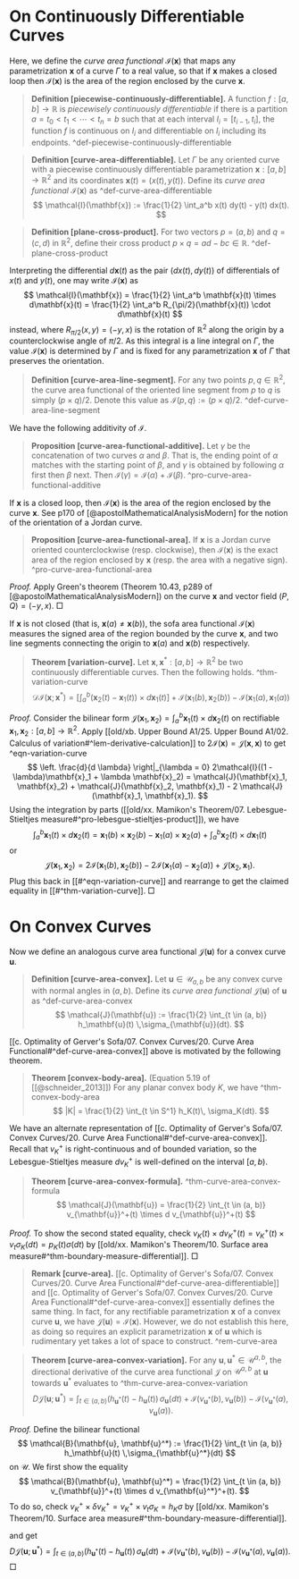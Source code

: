 # On Continuously Differentiable Curves

Here, we define the _curve area functional_ $\mathcal{I}(\mathbf{x})$ that maps any parametrization $\mathbf{x}$ of a curve $\Gamma$ to a real value, so that if $\mathbf{x}$ makes a closed loop then $\mathcal{I}(\mathbf{x})$ is the area of the region enclosed by the curve $\mathbf{x}$.

> __Definition [piecewise-continuously-differentiable].__ A function $f : [a, b] \to \mathbb{R}$ is _piecewisely continuously differentiable_ if there is a partition $a = t_0 < t_1 < \cdots < t_n = b$ such that at each interval $I_i = [t_{i-1}, t_i]$, the function $f$ is continuous on $I_i$ and differentiable on $I_i$ including its endpoints. ^def-piecewise-continuously-differentiable

> __Definition [curve-area-differentiable].__ Let $\Gamma$ be any oriented curve with a piecewise continuously differentiable parametrization $\mathbf{x} : [a, b] \to \mathbb{R}^2$ and its coordinates $\mathbf{x}(t) = (x(t), y(t))$. Define its _curve area functional_ $\mathcal{I}(\mathbf{x})$ as ^def-curve-area-differentiable
$$
\mathcal{I}(\mathbf{x}) := \frac{1}{2} \int_a^b x(t) dy(t) - y(t) dx(t).
$$

> __Definition [plane-cross-product].__ For two vectors $p = (a, b)$ and $q = (c, d)$ in $\mathbb{R}^2$, define their cross product $p \times q = ad - b c \in \mathbb{R}$. ^def-plane-cross-product

Interpreting the differential $d \mathbf{x}(t)$ as the pair $(d x(t), dy(t))$ of differentials of $x(t)$ and $y(t)$, one may write $\mathcal{I}(\mathbf{x})$ as
$$
\mathcal{I}(\mathbf{x}) = \frac{1}{2} \int_a^b \mathbf{x}(t) \times d\mathbf{x}(t) =  \frac{1}{2} \int_a^b R_{\pi/2}(\mathbf{x}(t)) \cdot d\mathbf{x}(t)
$$
instead, where $R_{\pi/2}(x, y) = (-y, x)$ is the rotation of $\mathbb{R}^2$ along the origin by a counterclockwise angle of $\pi/2$. As this integral is a line integral on $\Gamma$, the value $\mathcal{I}(\mathbf{x})$ is determined by $\Gamma$ and is fixed for any parametrization $\mathbf{x}$ of $\Gamma$ that preserves the orientation.

> __Definition [curve-area-line-segment].__ For any two points $p, q \in \mathbb{R}^2$, the curve area functional of the oriented line segment from $p$ to $q$ is simply $(p \times q) / 2$. Denote this value as $\mathcal{I}(p, q) := (p \times q) / 2$. ^def-curve-area-line-segment

We have the following additivity of $\mathcal{I}$.

> __Proposition [curve-area-functional-additive].__ Let $\gamma$ be the concatenation of two curves $\alpha$ and $\beta$. That is, the ending point of $\alpha$ matches with the starting point of $\beta$, and $\gamma$ is obtained by following $\alpha$ first then $\beta$ next. Then $\mathcal{I}(\gamma) = \mathcal{I}(\alpha) + \mathcal{I}(\beta)$. ^pro-curve-area-functional-additive

If $\mathbf{x}$ is a closed loop, then $\mathcal{I}(\mathbf{x})$ is the area of the region enclosed by the curve $\mathbf{x}$. See p170 of [@apostolMathematicalAnalysisModern] for the notion of the orientation of a Jordan curve.

> __Proposition [curve-area-functional-area].__ If $\mathbf{x}$ is a Jordan curve oriented counterclockwise (resp. clockwise), then $\mathcal{I}(\mathbf{x})$ is the exact area of the region enclosed by $\mathbf{x}$ (resp. the area with a negative sign). ^pro-curve-area-functional-area

_Proof._ Apply Green's theorem (Theorem 10.43, p289 of [@apostolMathematicalAnalysisModern]) on the curve $\mathbf{x}$ and vector field $(P, Q) = (-y, x)$. □

If $\mathbf{x}$ is not closed (that is, $\mathbf{x}(a) \neq \mathbf{x}(b)$), the sofa area functional $\mathcal{I}(\mathbf{x})$ measures the signed area of the region bounded by the curve $\mathbf{x}$, and two line segments connecting the origin to $\mathbf{x}(a)$ and $\mathbf{x}(b)$ respectively.

> __Theorem [variation-curve].__ Let $\mathbf{x}, \mathbf{x}^* : [a, b]\to\mathbb{R}^2$ be two continuously differentiable curves. Then the following holds. ^thm-variation-curve
$$
\mathcal{D} \mathcal{I}(\mathbf{x} ; \mathbf{x}^*) = \left[ \int_a^b (\mathbf{x}_2(t) - \mathbf{x}_1(t))  \times d\mathbf{x}_1 (t) \right] +  \mathcal{I}(\mathbf{x}_1(b), \mathbf{x}_2(b)) - \mathcal{I}(\mathbf{x}_1(a), \mathbf{x}_1(a))
$$

_Proof._ Consider the bilinear form $\mathcal{J}(\mathbf{x}_1, \mathbf{x}_2) = \int_a ^b \mathbf{x}_1(t) \times d \mathbf{x}_2(t)$ on rectifiable $\mathbf{x}_1, \mathbf{x}_2 : [a, b] \to \mathbb{R}^2$. Apply [[old/xb. Upper Bound A1/25. Upper Bound A1/02. Calculus of variation#^lem-derivative-calculation]] to $2\mathcal{I}(\mathbf{x}) = \mathcal{J}(\mathbf{x}, \mathbf{x})$ to get ^eqn-variation-curve
$$
\left. \frac{d}{d \lambda} \right|_{\lambda = 0} 2\mathcal{I}((1 - \lambda)\mathbf{x}_1 + \lambda \mathbf{x}_2) = \mathcal{J}(\mathbf{x}_1, \mathbf{x}_2) + \mathcal{J}(\mathbf{x}_2, \mathbf{x}_1) - 2 \mathcal{J}(\mathbf{x}_1, \mathbf{x}_1).
$$
Using the integration by parts ([[old/xx. Mamikon's Theorem/07. Lebesgue-Stieltjes measure#^pro-lebesgue-stieltjes-product]]), we have
$$
\int_a^b \mathbf{x}_1(t) \times d \mathbf{x}_2(t) = \mathbf{x}_1 (b) \times \mathbf{x}_2(b) - \mathbf{x}_1(a) \times \mathbf{x}_2(a) + \int_a^b \mathbf{x}_2(t) \times d\mathbf{x}_1 (t)
$$
or
$$
\mathcal{J}(\mathbf{x}_1, \mathbf{x}_2) = 2\mathcal{I}(\mathbf{x}_1(b), \mathbf{x}_2(b)) - 2\mathcal{I}(\mathbf{x}_1(a) - \mathbf{x}_2(a)) + \mathcal{J}(\mathbf{x}_2, \mathbf{x}_1).
$$
Plug this back in [[#^eqn-variation-curve]] and rearrange to get the claimed equality in [[#^thm-variation-curve]]. □

# On Convex Curves

Now we define an analogous curve area functional $\mathcal{J}(\mathbf{u})$ for a convex curve $\mathbf{u}$.

> __Definition [curve-area-convex].__ Let $\mathbf{u} \in \mathcal{U}_{a, b}$ be any convex curve with normal angles in $(a, b)$. Define its _curve area functional_ $\mathcal{J}(\mathbf{u})$ of $\mathbf{u}$ as ^def-curve-area-convex
$$
\mathcal{J}(\mathbf{u}) := \frac{1}{2} \int_{t \in (a, b)} h_\mathbf{u}(t) \,\sigma_{\mathbf{u}}(dt).
$$

[[c. Optimality of Gerver's Sofa/07. Convex Curves/20. Curve Area Functional#^def-curve-area-convex]] above is motivated by the following theorem.

> __Theorem [convex-body-area].__ (Equation 5.19 of [[@schneider_2013]]) For any planar convex body $K$, we have ^thm-convex-body-area
$$
|K| = \frac{1}{2} \int_{t \in S^1} h_K(t)\, \sigma_K(dt).
$$

We have an alternate representation of [[c. Optimality of Gerver's Sofa/07. Convex Curves/20. Curve Area Functional#^def-curve-area-convex]]. Recall that $v_K^+$ is right-continuous and of bounded variation, so the Lebesgue-Stieltjes measure $d v_K^+$ is well-defined on the interval $[a, b)$. 

> __Theorem [curve-area-convex-formula].__ ^thm-curve-area-convex-formula
$$
\mathcal{J}(\mathbf{u}) = \frac{1}{2} \int_{t \in (a, b)} v_{\mathbf{u}}^+(t) \times d v_{\mathbf{u}}^+(t)
$$

_Proof._ To show the second stated equality, check $v_K(t) \times dv_K^+(t) = v_K^+(t) \times v_{t} \sigma_K(dt) = p_K(t) \sigma(dt)$ by [[old/xx. Mamikon's Theorem/10. Surface area measure#^thm-boundary-measure-differential]]. □

> __Remark [curve-area].__ [[c. Optimality of Gerver's Sofa/07. Convex Curves/20. Curve Area Functional#^def-curve-area-differentiable]] and [[c. Optimality of Gerver's Sofa/07. Convex Curves/20. Curve Area Functional#^def-curve-area-convex]] essentially defines the same thing. In fact, for any rectifiable parametrization $\mathbf{x}$ of a convex curve $\mathbf{u}$, we have $\mathcal{J}(\mathbf{u}) = \mathcal{I}(\mathbf{x})$. However, we do not establish this here, as doing so requires an explicit parametrization $\mathbf{x}$ of $\mathbf{u}$ which is rudimentary yet takes a lot of space to construct. ^rem-curve-area

> __Theorem [curve-area-convex-variation].__ For any $\mathbf{u}, \mathbf{u}^* \in \mathcal{U}^{a, b}$, the directional derivative of the curve area functional $\mathcal{J}$ on $\mathcal{U}^{a, b}$ at $\mathbf{u}$ towards $\mathbf{u}^*$ evaluates to ^thm-curve-area-convex-variation
$$
D \mathcal{J}(\mathbf{u}; \mathbf{u}^*) = \int_{t \in (a, b)} \left( h_{\mathbf{u}^*}(t) - h_\mathbf{u}(t) \right) \, \sigma_{\mathbf{u}}(dt) + \mathcal{I}\left( v_{\mathbf{u}^*}(b), v_{\mathbf{u}} (b) \right) - \mathcal{I}\left( v_{\mathbf{u}^*}(a), v_{\mathbf{u}} (a) \right).
$$

_Proof._ Define the bilinear functional
$$
\mathcal{B}(\mathbf{u}, \mathbf{u}^*) := \frac{1}{2} \int_{t \in (a, b)} h_\mathbf{u}(t) \,\sigma_{\mathbf{u}^*}(dt)
$$
on $\mathcal{U}$. We first show the equality
$$
\mathcal{B}(\mathbf{u}, \mathbf{u}^*) = \frac{1}{2} \int_{t \in (a, b)} v_{\mathbf{u}}^+(t) \times d v_{\mathbf{u}^*}^+(t).
$$
To do so, check $v_K^+ \times \delta v_K^+ = v_K^+ \times v_{t} \sigma_K = h_K \sigma$ by [[old/xx. Mamikon's Theorem/10. Surface area measure#^thm-boundary-measure-differential]].

and get
$$
D \mathcal{J}(\mathbf{u}; \mathbf{u}^*) = \int_{t \in (a, b)} \left( h_{\mathbf{u}^*}(t) - h_\mathbf{u}(t) \right) \, \sigma_{\mathbf{u}}(dt) + \mathcal{I}\left( v_{\mathbf{u}^*}(b), v_{\mathbf{u}} (b) \right) - \mathcal{I}\left( v_{\mathbf{u}^*}(a), v_{\mathbf{u}} (a) \right).
$$
□